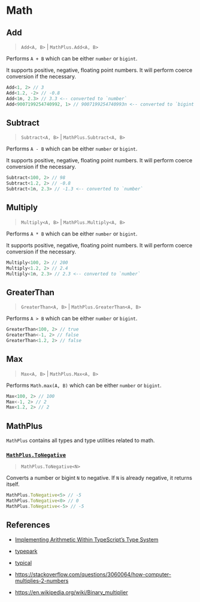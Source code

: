 # Math

## Add

> `Add<A, B>` | `MathPlus.Add<A, B>`

Performs `A + B` which can be either `number` or `bigint`.

It supports positive, negative, floating point numbers.
It will perform coerce conversion if the necessary.

```ts
Add<1, 2> // 3
Add<1.2, -2> // -0.8
Add<1n, 2.3> // 3.3 <-- converted to `number`
Add<9007199254740992, 1> // 9007199254740993n <-- converted to `bigint`
```

## Subtract

> `Subtract<A, B>` | `MathPlus.Subtract<A, B>`

Performs `A - B` which can be either `number` or `bigint`.

It supports positive, negative, floating point numbers.
It will perform coerce conversion if the necessary.

```ts
Subtract<100, 2> // 98
Subtract<1.2, 2> // -0.8
Subtract<1n, 2.3> // -1.3 <-- converted to `number`
```

## Multiply

> `Multiply<A, B>` | `MathPlus.Multiply<A, B>`

Performs `A * B` which can be either `number` or `bigint`.

It supports positive, negative, floating point numbers.
It will perform coerce conversion if the necessary.

```ts
Multiply<100, 2> // 200
Multiply<1.2, 2> // 2.4
Multiply<1n, 2.3> // 2.3 <-- converted to `number`
```

## GreaterThan

> `GreaterThan<A, B>` | `MathPlus.GreaterThan<A, B>`

Performs `A > B` which can be either `number` or `bigint`.

```ts
GreaterThan<100, 2> // true
GreaterThan<-1, 2> // false
GreaterThan<1.2, 2> // false
```

## Max

> `Max<A, B>` | `MathPlus.Max<A, B>`

Performs `Math.max(A, B)` which can be either `number` or `bigint`.

```ts
Max<100, 2> // 100
Max<-1, 2> // 2
Max<1.2, 2> // 2
```

## MathPlus

`MathPlus` contains all types and type utilities related to math.

### [`MathPlus.ToNegative`](./math.to-negative.ts#L12)

> `MathPlus.ToNegative<N>`

Converts a number or bigint `N` to negative.
If `N` is already negative, it returns itself.

```ts
MathPlus.ToNegative<5> // -5
MathPlus.ToNegative<0> // 0
MathPlus.ToNegative<-5> // -5
```

## References

- [Implementing Arithmetic Within TypeScript’s Type System](https://itnext.io/implementing-arithmetic-within-typescripts-type-system-a1ef140a6f6f)
- [typepark](https://github.com/kgtkr/typepark)
- [typical](https://github.com/KiaraGrouwstra/typical/tree/master/src)

- <https://stackoverflow.com/questions/3060064/how-computer-multiplies-2-numbers>
- <https://en.wikipedia.org/wiki/Binary_multiplier>
